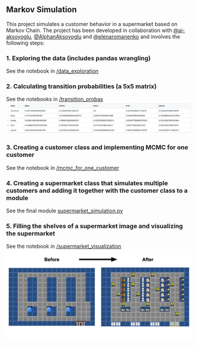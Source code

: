 ## Markov Simulation

This project simulates a customer behavior in a supermarket based on Markov Chain. The project has been developed in collaboration with 
<a href="https://github.com/ai-aksoyoglu">@ai-aksoyoglu</a>, <a href="https://github.com/AlphanAksoyoglu">@AlphanAksoyoglu</a> and <a href="https://github.com/elenaromanenko">@elenaromanenko</a> and involves the following steps:

### 1. Exploring the data (includes pandas wrangling)
See the notebook in [/data_exploration](https://github.com/lenaromanenko/markov_simulation/tree/main/data_exploration) 
### 2. Calculating transition probabilities (a 5x5 matrix)
See the notebooks in [/transition_probas](https://github.com/lenaromanenko/markov_simulation/tree/main/transition_probas) 
<img src= "https://github.com/lenaromanenko/markov_simulation/blob/main/images/readme_file_images/weekly_markov_matrix.png"/>
### 3. Creating a customer class and implementing MCMC for one customer
See the notebook in [/mcmc_for_one_customer](https://github.com/lenaromanenko/markov_simulation/tree/main/mcmc_for_one_customer)
### 4. Creating a supermarket class that simulates multiple customers and adding it together with the customer class to a module
See the final module [supermarket_simulation.py](https://github.com/lenaromanenko/markov_simulation/blob/main/supermarket_simulation.py) 
### 5. Filling the shelves of a supermarket image and visualizing the supermarket
See the notebook in [/supermarket_visualization](https://github.com/lenaromanenko/markov_simulation/tree/main/supermarket_visualization)
<img src= "https://github.com/lenaromanenko/markov_simulation/blob/main/images/readme_file_images/supermarket_before_after.png"/>
